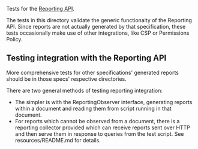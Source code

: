 Tests for the [Reporting API](https://w3c.github.io/reporting/).

The tests in this directory validate the generic functionaity of the Reporting
API. Since reports are not actually generated by that specification, these tests
occasionally make use of other integrations, like CSP or Permissions Policy.

## Testing integration with the Reporting API

More comprehensive tests for other specifications' generated reports should be
in those specs' respective directories.

There are two general methods of testing reporting integration:

* The simpler is with the ReportingObserver interface, generating reports
  within a document and reading them from script running in that document.
* For reports which cannot be observed from a document, there is a reporting
  collector provided which can receive reports sent over HTTP and then serve
  them in response to queries from the test script. See resources/README.md for
  details.
